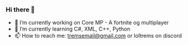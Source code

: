 ### Hi there 👋
- 🔭 I’m currently working on Core MP - A fortnite og multiplayer
- 🌱 I’m currently learning C#, XML, C++, Python
- 📫 How to reach me: tremsemail@gmail.com or loltrems on discord
